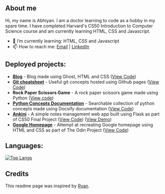 <!--
**abhiyanbeta/abhiyanbeta** is a ✨ _special_ ✨ repository because its `README.md` (this file) appears on your GitHub profile.
-->

## About me

Hi, my name is Abhiyan. I am a doctor learning to code as a hobby in my spare time. I have completed Harvard's CS50 Introduction to Computer Science course and am currently learning HTML, CSS and Javascript.

<!-- - 🔭 I’m currently working on: -->

- 🌱 I’m currently learning: HTML, CSS and Javascript
- 📫 How to reach me: [Email](mailto:shiny-08.brink@icloud.com) | [LinkedIn](https://www.linkedin.com/in/abhiyanbeta/)

## Deployed projects:

- **[Blog](https://abhiyanbeta.github.io/blog/)** - Blog made using Ghost, HTML and CSS ([View Code](https://github.com/abhiyanbeta/blog))
- **[Git cheatsheet](https://abhiyanbeta.github.io/git/)** - Useful git concepts hosted using Github pages ([View Code](https://github.com/abhiyanbeta/git))
- **Rock Paper Scissors Game** - A rock paper scissors game made using Python ([View code](https://github.com/abhiyanbeta/rock_paper_scissors))
- **[Python Concepts Documentation](https://abhiyanbeta.github.io/python_concepts/#/)** - Searchable collection of python concepts made using Docsify documentation ([View Code](https://github.com/abhiyanbeta/python_concepts/tree/master/docs))
- **[Ankini](https://ankini-recreate.herokuapp.com/)** - A simple notes management web app built using Flask as part of CS50 Final Project ([View Code](https://github.com/abhiyanbeta/ankini-app)) ([View Demo](https://youtu.be/Q-5GV49mkeU))
- **[Google Homepage](https://abhiyanbeta.github.io/google-homepage/)** - Attempt at recreating Google homepage using HTML and CSS as part of The Odin Project ([View Code](https://github.com/abhiyanbeta/google-homepage))


## Languages:

[![Top Langs](https://github-readme-stats.vercel.app/api/top-langs/?username=abhiyanbeta&langs_count=5&layout=compact)](https://github.com/anuraghazra/github-readme-stats)

## Credits

This readme page was inspired by [Ryan](https://dev.to/denvermullets/how-to-use-your-github-s-profile-readme-as-a-portfolio-page-336e).
